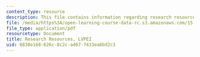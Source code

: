 ```yaml
---
content_type: resource
description: This file contains information regarding research resources.
file: /media/https%3A/open-learning-course-data-rc.s3.amazonaws.com/15-s07-globalhealth-lab-spring-2013/8838e168626c8c2cad677433ea6bd2c3_MIT15_S07S13_rese_res_lvp.pdf
file_type: application/pdf
resourcetype: Document
title: Research Resources, LVPEI
uid: 8838e168-626c-8c2c-ad67-7433ea6bd2c3
---
```

